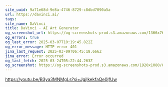 ```yaml
---
site_uuid: 9a71e68d-9e8a-4746-8729-c8dbd7090a5a
url: https://davinci.ai/
tags: 
site_name: DaVinci
title: DaVinci - AI Art Generator
og_screenshot_url: https://og-screenshots-prod.s3.amazonaws.com/1366x768/80/false/86a9ae4806f4b318e10fa28e76d7409398590620a0abb2f66881291c7960320b.jpeg
og_errors: true
og_last_error: 2025-03-07T10:19:45.822Z
og_error_message: HTTP error 401
jina_last_request: 2025-03-09T06:45:18.666Z
jina_error: Error occurred
og_last_fetch: 2025-03-24T05:22:44.263Z
og_screenshot: https://og-screenshots-prod.s3.amazonaws.com/1920x1080/80/false/86a9ae4806f4b318e10fa28e76d7409398590620a0abb2f66881291c7960320b.jpeg
---
```


https://youtu.be/B3ya3MNMgLs?si=JgjIkekfaQe0jfUw
